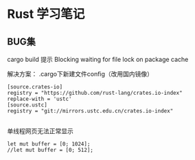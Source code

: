 # Rust 学习笔记 


## BUG集

cargo build 提示 Blocking waiting for file lock on package cache

解决方案：
.cargo下新建文件config（改用国内镜像）

```
[source.crates-io]
registry = "https://github.com/rust-lang/crates.io-index"
replace-with = 'ustc'
[source.ustc]
registry = "git://mirrors.ustc.edu.cn/crates.io-index"
```
## 
单线程网页无法正常显示

```
let mut buffer = [0; 1024];
//let mut buffer = [0; 512];
```
